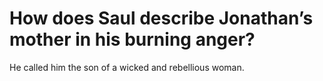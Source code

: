 # How does Saul describe Jonathan’s mother in his burning anger?

He called him the son of a wicked and rebellious woman.
